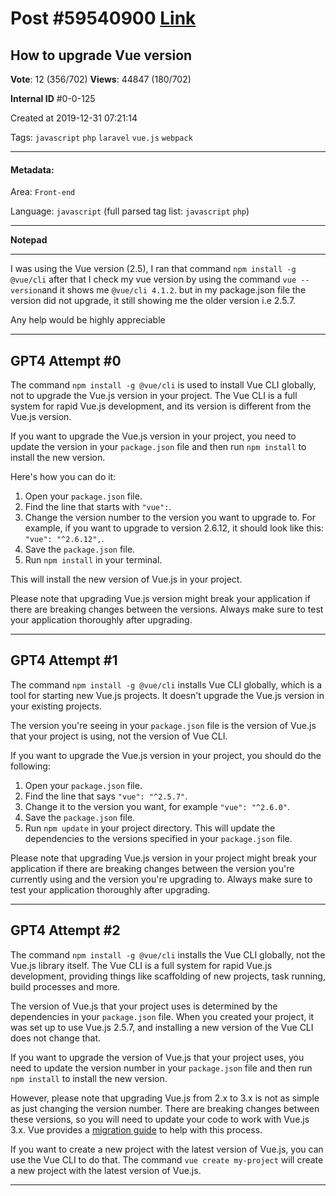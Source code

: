 
# Post \#59540900 [Link](https://stackoverflow.com/questions/59540900/)

## How to upgrade Vue version

**Vote**: 12 (356/702) **Views**: 44847 (180/702) 

**Internal ID** \#0-0-125

Created at 2019-12-31 07:21:14

Tags: `javascript` `php` `laravel` `vue.js` `webpack`

----------

#### Metadata:

Area: `Front-end`

Language: `javascript` (full parsed tag list: `javascript` `php`)

----------

**Notepad**


----------

I was using the Vue version (2.5), I ran that command `npm install -g @vue/cli` after that I check my vue version by using the command `vue --version`and it shows me `@vue/cli 4.1.2`. but in my package.json file the version did not upgrade, it still showing me the older version i.e 2.5.7. 
[](https://i.stack.imgur.com/cKW6d.png) 

Any help would be highly appreciable


----------
        
## GPT4 Attempt \#0

The command `npm install -g @vue/cli` is used to install Vue CLI globally, not to upgrade the Vue.js version in your project. The Vue CLI is a full system for rapid Vue.js development, and its version is different from the Vue.js version.

If you want to upgrade the Vue.js version in your project, you need to update the version in your `package.json` file and then run `npm install` to install the new version. 

Here's how you can do it:

1. Open your `package.json` file.
2. Find the line that starts with `"vue":`.
3. Change the version number to the version you want to upgrade to. For example, if you want to upgrade to version 2.6.12, it should look like this: `"vue": "^2.6.12",`.
4. Save the `package.json` file.
5. Run `npm install` in your terminal.

This will install the new version of Vue.js in your project.

Please note that upgrading Vue.js version might break your application if there are breaking changes between the versions. Always make sure to test your application thoroughly after upgrading.

--------

## GPT4 Attempt \#1

The command `npm install -g @vue/cli` installs Vue CLI globally, which is a tool for starting new Vue.js projects. It doesn't upgrade the Vue.js version in your existing projects.

The version you're seeing in your `package.json` file is the version of Vue.js that your project is using, not the version of Vue CLI. 

If you want to upgrade the Vue.js version in your project, you should do the following:

1. Open your `package.json` file.
2. Find the line that says `"vue": "^2.5.7"`.
3. Change it to the version you want, for example `"vue": "^2.6.0"`.
4. Save the `package.json` file.
5. Run `npm update` in your project directory. This will update the dependencies to the versions specified in your `package.json` file.

Please note that upgrading Vue.js version in your project might break your application if there are breaking changes between the version you're currently using and the version you're upgrading to. Always make sure to test your application thoroughly after upgrading.

--------

## GPT4 Attempt \#2

The command `npm install -g @vue/cli` installs the Vue CLI globally, not the Vue.js library itself. The Vue CLI is a full system for rapid Vue.js development, providing things like scaffolding of new projects, task running, build processes and more.

The version of Vue.js that your project uses is determined by the dependencies in your `package.json` file. When you created your project, it was set up to use Vue.js 2.5.7, and installing a new version of the Vue CLI does not change that.

If you want to upgrade the version of Vue.js that your project uses, you need to update the version number in your `package.json` file and then run `npm install` to install the new version. 

However, please note that upgrading Vue.js from 2.x to 3.x is not as simple as just changing the version number. There are breaking changes between these versions, so you will need to update your code to work with Vue.js 3.x. Vue provides a [migration guide](https://v3.vuejs.org/guide/migration/introduction.html) to help with this process.

If you want to create a new project with the latest version of Vue.js, you can use the Vue CLI to do that. The command `vue create my-project` will create a new project with the latest version of Vue.js.

--------
